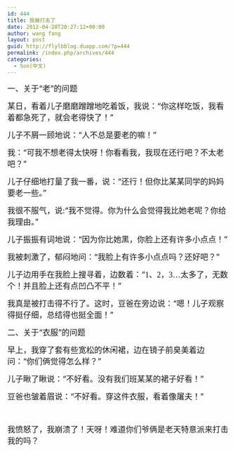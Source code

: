 ```yaml
---
id: 444
title: 我被打击了
date: 2012-04-28T20:27:12+00:00
author: wang fang
layout: post
guid: http://flylbblog.duapp.com/?p=444
permalink: /index.php/archives/444
categories:
  - Son(中文)
---
```

<span style="font-size: large">一、关于“老”的问题</span>

<span style="font-size: large">某日，看着儿子磨磨蹭蹭地吃着饭，我说：“你这样吃饭，我看着都急死了，就会老得快了！”</span>

<span style="font-size: large">儿子不屑一顾地说：“人不总是要老的嘛！”</span>

<span style="font-size: large">我：“可我不想老得太快呀！你看看我，我现在还行吧？不太老吧？”</span>

<span style="font-size: large">儿子仔细地打量了我一番，说：“还行！但你比某某同学的妈妈要老一些。”</span>

<span style="font-size: large">我很不服气，说<span lang="EN-US"><span style="font-family: Calibri">:</span></span>“我不觉得。你为什么会觉得我比她老呢？你给我理由。”</span>

<span style="font-size: large">儿子振振有词地说：“因为你比她黑，你脸上还有许多小点点！”</span>

<span style="font-size: large">我被刺激了，郁闷地问：“我脸上有许多小点点吗？还好吧？”</span>

<span style="font-size: large">儿子边用手在我脸上搜寻着，边数着：“<span lang="EN-US"><span style="font-family: Calibri">1</span></span>、<span lang="EN-US"><span style="font-family: Calibri">2</span></span>，<span lang="EN-US"><span style="font-family: Calibri">3…</span></span>太多了，无数个！并且脸上还有点凹凸不平！”</span>

<span style="font-size: large">我真是被打击得不行了。这时，豆爸在旁边说：“嗯！儿子观察得挺仔细，总结得也挺全面！”</span>

<span style="font-size: large">二、关于“衣服”的问题</span>

<span style="font-size: large">早上，我穿了套有些宽松的休闲裙，边在镜子前臭美着边问：“你们俩觉得怎么样？”</span>

<span style="font-size: large">儿子瞅了瞅说：“不好看。没有我们班某某的裙子好看！”</span>

<span style="font-size: large">豆爸也皱着眉说：“不好看。穿这件衣服，看着像屠夫！”</span>

<span lang="EN-US"><span style="font-family: Calibri;font-size: large"> </span></span>

<span style="font-size: large">我愤怒了，我崩溃了！天呀！难道你们爷俩是老天特意派来打击我的吗？</span>